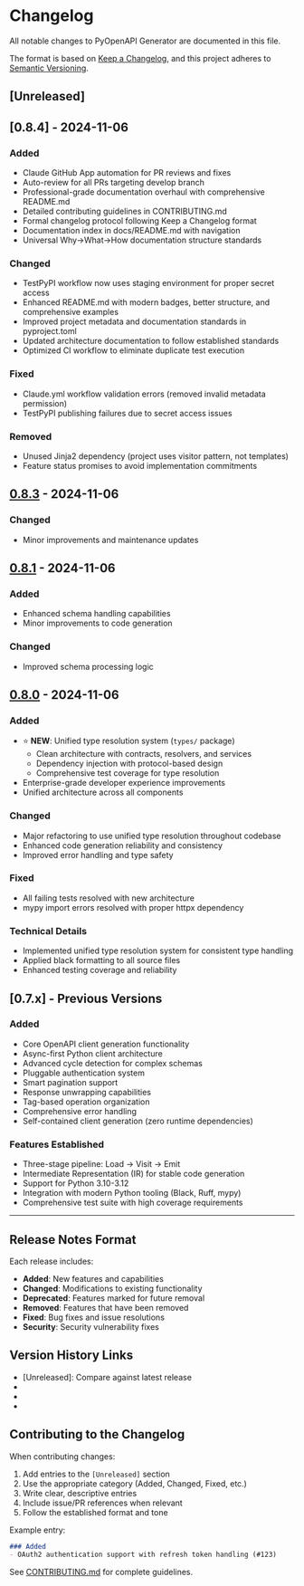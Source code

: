 # Changelog

All notable changes to PyOpenAPI Generator are documented in this file.

The format is based on [Keep a Changelog](https://keepachangelog.com/en/1.0.0/),
and this project adheres to [Semantic Versioning](https://semver.org/spec/v2.0.0.html).

## [Unreleased]

## [0.8.4] - 2024-11-06

### Added
- Claude GitHub App automation for PR reviews and fixes
- Auto-review for all PRs targeting develop branch
- Professional-grade documentation overhaul with comprehensive README.md
- Detailed contributing guidelines in CONTRIBUTING.md
- Formal changelog protocol following Keep a Changelog format
- Documentation index in docs/README.md with navigation
- Universal Why→What→How documentation structure standards

### Changed
- TestPyPI workflow now uses staging environment for proper secret access
- Enhanced README.md with modern badges, better structure, and comprehensive examples
- Improved project metadata and documentation standards in pyproject.toml
- Updated architecture documentation to follow established standards
- Optimized CI workflow to eliminate duplicate test execution

### Fixed
- Claude.yml workflow validation errors (removed invalid metadata permission)
- TestPyPI publishing failures due to secret access issues

### Removed
- Unused Jinja2 dependency (project uses visitor pattern, not templates)
- Feature status promises to avoid implementation commitments

## [0.8.3] - 2024-11-06

### Changed
- Minor improvements and maintenance updates

## [0.8.1] - 2024-11-06

### Added
- Enhanced schema handling capabilities
- Minor improvements to code generation

### Changed  
- Improved schema processing logic

## [0.8.0] - 2024-11-06

### Added
- ⭐ **NEW**: Unified type resolution system (`types/` package)
  - Clean architecture with contracts, resolvers, and services
  - Dependency injection with protocol-based design
  - Comprehensive test coverage for type resolution
- Enterprise-grade developer experience improvements
- Unified architecture across all components

### Changed
- Major refactoring to use unified type resolution throughout codebase
- Enhanced code generation reliability and consistency
- Improved error handling and type safety

### Fixed
- All failing tests resolved with new architecture
- mypy import errors resolved with proper httpx dependency

### Technical Details
- Implemented unified type resolution system for consistent type handling
- Applied black formatting to all source files
- Enhanced testing coverage and reliability

## [0.7.x] - Previous Versions

### Added
- Core OpenAPI client generation functionality
- Async-first Python client architecture
- Advanced cycle detection for complex schemas
- Pluggable authentication system
- Smart pagination support
- Response unwrapping capabilities
- Tag-based operation organization
- Comprehensive error handling
- Self-contained client generation (zero runtime dependencies)

### Features Established
- Three-stage pipeline: Load → Visit → Emit
- Intermediate Representation (IR) for stable code generation
- Support for Python 3.10-3.12
- Integration with modern Python tooling (Black, Ruff, mypy)
- Comprehensive test suite with high coverage requirements

---

## Release Notes Format

Each release includes:

- **Added**: New features and capabilities
- **Changed**: Modifications to existing functionality  
- **Deprecated**: Features marked for future removal
- **Removed**: Features that have been removed
- **Fixed**: Bug fixes and issue resolutions
- **Security**: Security vulnerability fixes

## Version History Links

- [Unreleased]: Compare against latest release
- [0.8.3]: https://github.com/your-org/pyopenapi-gen/releases/tag/v0.8.3
- [0.8.1]: https://github.com/your-org/pyopenapi-gen/releases/tag/v0.8.1  
- [0.8.0]: https://github.com/your-org/pyopenapi-gen/releases/tag/v0.8.0

## Contributing to the Changelog

When contributing changes:

1. Add entries to the `[Unreleased]` section
2. Use the appropriate category (Added, Changed, Fixed, etc.)
3. Write clear, descriptive entries
4. Include issue/PR references when relevant
5. Follow the established format and tone

Example entry:
```markdown
### Added
- OAuth2 authentication support with refresh token handling (#123)
```

See [CONTRIBUTING.md](CONTRIBUTING.md) for complete guidelines.